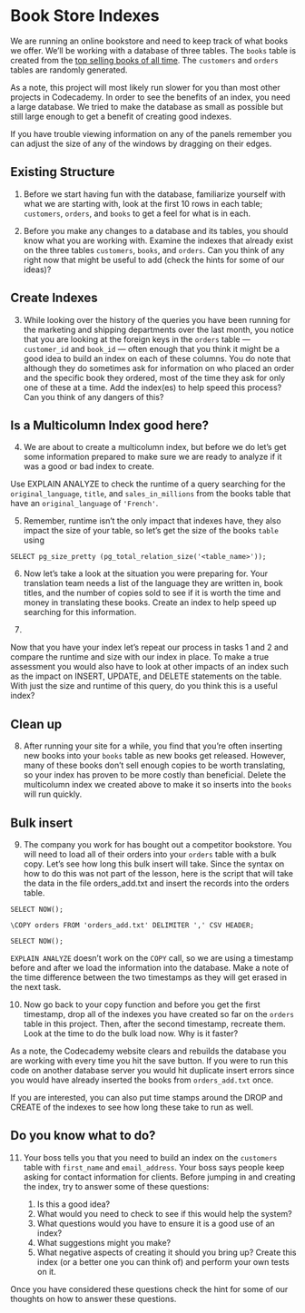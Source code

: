 # Book Store Indexes
We are running an online bookstore and need to keep track of what books we offer. We’ll be working with a database of three tables. The `books` table is created from the [top selling books of all time](https://en.wikipedia.org/wiki/List_of_best-selling_books). The `customers` and `orders` tables are randomly generated.

As a note, this project will most likely run slower for you than most other projects in Codecademy. In order to see the benefits of an index, you need a large database. We tried to make the database as small as possible but still large enough to get a benefit of creating good indexes.

If you have trouble viewing information on any of the panels remember you can adjust the size of any of the windows by dragging on their edges.

## Existing Structure
1. Before we start having fun with the database, familiarize yourself with what we are starting with, look at the first 10 rows in each table; `customers`, `orders`, and `books` to get a feel for what is in each.

2. Before you make any changes to a database and its tables, you should know what you are working with. Examine the indexes that already exist on the three tables `customers`, `books`, and `orders`. Can you think of any right now that might be useful to add (check the hints for some of our ideas)?


## Create Indexes
3. While looking over the history of the queries you have been running for the marketing and shipping departments over the last month, you notice that you are looking at the foreign keys in the `orders` table — `customer_id` and `book_id` — often enough that you think it might be a good idea to build an index on each of these columns. You do note that although they do sometimes ask for information on who placed an order and the specific book they ordered, most of the time they ask for only one of these at a time. Add the index(es) to help speed this process? Can you think of any dangers of this?


## Is a Multicolumn Index good here?
4. We are about to create a multicolumn index, but before we do let’s get some information prepared to make sure we are ready to analyze if it was a good or bad index to create.

Use EXPLAIN ANALYZE to check the runtime of a query searching for the `original_language`, `title`, and `sales_in_millions` from the books table that have an `original_language` of `'French'`.


5. Remember, runtime isn’t the only impact that indexes have, they also impact the size of your table, so let’s get the size of the books `table` using
```
SELECT pg_size_pretty (pg_total_relation_size('<table_name>'));
```

6. Now let’s take a look at the situation you were preparing for. Your translation team needs a list of the language they are written in, book titles, and the number of copies sold to see if it is worth the time and money in translating these books. Create an index to help speed up searching for this information.

7.
Now that you have your index let’s repeat our process in tasks 1 and 2 and compare the runtime and size with our index in place. To make a true assessment you would also have to look at other impacts of an index such as the impact on INSERT, UPDATE, and DELETE statements on the table. With just the size and runtime of this query, do you think this is a useful index?

## Clean up
8. After running your site for a while, you find that you’re often inserting new books into your `books` table as new books get released. However, many of these books don’t sell enough copies to be worth translating, so your index has proven to be more costly than beneficial. Delete the multicolumn index we created above to make it so inserts into the `books` will run quickly.


## Bulk insert
9. The company you work for has bought out a competitor bookstore. You will need to load all of their orders into your `orders` table with a bulk copy. Let’s see how long this bulk insert will take. Since the syntax on how to do this was not part of the lesson, here is the script that will take the data in the file orders_add.txt and insert the records into the orders table.
```
SELECT NOW();

\COPY orders FROM 'orders_add.txt' DELIMITER ',' CSV HEADER;

SELECT NOW();
```
`EXPLAIN ANALYZE` doesn’t work on the `COPY` call, so we are using a timestamp before and after we load the information into the database. Make a note of the time difference between the two timestamps as they will get erased in the next task.

10. Now go back to your copy function and before you get the first timestamp, drop all of the indexes you have created so far on the `orders` table in this project. Then, after the second timestamp, recreate them. Look at the time to do the bulk load now. Why is it faster?

As a note, the Codecademy website clears and rebuilds the database you are working with every time you hit the save button. If you were to run this code on another database server you would hit duplicate insert errors since you would have already inserted the books from `orders_add.txt` once.

If you are interested, you can also put time stamps around the DROP and CREATE of the indexes to see how long these take to run as well.


## Do you know what to do?
11. Your boss tells you that you need to build an index on the `customers` table with `first_name` and `email_address`. Your boss says people keep asking for contact information for clients. Before jumping in and creating the index, try to answer some of these questions:

    1. Is this a good idea?
    2.  What would you need to check to see if this would help the system?
    3.  What questions would you have to ensure it is a good use of an index?
    4.  What suggestions might you make?
    5.  What negative aspects of creating it should you bring up?
Create this index (or a better one you can think of) and perform your own tests on it.

Once you have considered these questions check the hint for some of our thoughts on how to answer these questions.